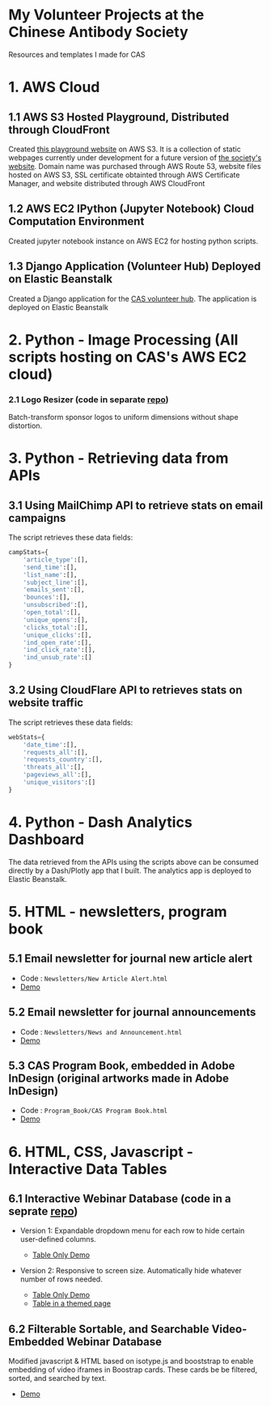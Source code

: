 # My Volunteer Projects at the Chinese Antibody Society
Resources and templates I made for CAS

# 1. AWS Cloud

## 1.1 AWS S3 Hosted Playground, Distributed through CloudFront

Created [this playground website](http://chineseantibody-dev.org/) on AWS S3. It is a collection of static webpages currently under development for a future version of [the society's website](https://chineseantibody.org/). Domain name was purchased through AWS Route 53, website files hosted on AWS S3, SSL certificate obtainted through AWS Certificate Manager, and website distributed through AWS CloudFront

## 1.2 AWS EC2 IPython (Jupyter Notebook) Cloud Computation Environment

Created jupyter notebook instance on AWS EC2 for hosting python scripts.

## 1.3 Django Application (Volunteer Hub) Deployed on Elastic Beanstalk

Created a Django application for the [CAS volunteer hub](https://hub.chineseantibody-dev.org). The application is deployed on Elastic Beanstalk


# 2. Python - Image Processing (All scripts hosting on CAS's AWS EC2 cloud)

### 2.1 Logo Resizer (code in separate [repo](https://github.com/xinyu-dev/general-image-processing))

Batch-transform sponsor logos to uniform dimensions without shape distortion.

# 3. Python - Retrieving data from APIs 

## 3.1 Using MailChimp API to retrieve stats on email campaigns

The script retrieves these data fields: 

```python
campStats={
    'article_type':[],
    'send_time':[],
    'list_name':[],
    'subject_line':[],
    'emails_sent':[],
    'bounces':[],
    'unsubscribed':[],
    'open_total':[],
    'unique_opens':[],
    'clicks_total':[],
    'unique_clicks':[],
    'ind_open_rate':[],
    'ind_click_rate':[],
    'ind_unsub_rate':[]
}
```

## 3.2 Using CloudFlare API to retrieves stats on website traffic

The script retrieves these data fields: 

```python
webStats={
    'date_time':[],
    'requests_all':[],
    'requests_country':[],
    'threats_all':[],
    'pageviews_all':[],
    'unique_visitors':[]
}
```

# 4. Python - Dash Analytics Dashboard

The data retrieved from the APIs using the scripts above can be consumed directly by a Dash/Plotly app that I built. The analytics app is deployed to Elastic Beanstalk. 


# 5. HTML - newsletters, program book

## 5.1 Email newsletter for journal new article alert

 - Code : `Newsletters/New Article Alert.html`
 - [Demo](https://xinyu-dev.github.io/cas/New%20Article%20Alert.html)
 
## 5.2 Email newsletter for journal announcements

 - Code : `Newsletters/News and Announcement.html`
 - [Demo](https://xinyu-dev.github.io/cas/News%20and%20Announcement.html)

## 5.3 CAS Program Book, embedded in Adobe InDesign (original artworks made in Adobe InDesign)

 - Code : `Program_Book/CAS Program Book.html`
 - [Demo](https://xinyu-dev.github.io/cas//CAS%20Program%20Book.html)
 
 
# 6. HTML, CSS, Javascript - Interactive Data Tables

## 6.1 Interactive Webinar Database (code in a seprate [repo](https://github.com/xinyu-dev/interactive-datatable))
 - Version 1: Expandable dropdown menu for each row to hide certain user-defined columns.
   - [Table Only Demo](https://xinyu-dev.github.io/interactive-datatable/webinar_v1.html)

 - Version 2: Responsive to screen size. Automatically hide whatever number of rows needed. 
   - [Table Only Demo](https://xinyu-dev.github.io/interactive-datatable/webinar_v2.html) 
   - [Table in a themed page](http://chineseantibody-dev.org/webinar-test.html)

## 6.2 Filterable Sortable, and Searchable Video-Embedded Webinar Database
  Modified javascript & HTML based on isotype.js and booststrap to enable embedding of video iframes in Boostrap cards. These cards be be filtered, sorted, and searched by text. 
  - [Demo](https://s3.us-east-2.amazonaws.com/chineseantibody-dev.org/webinar-past.html) 
      
